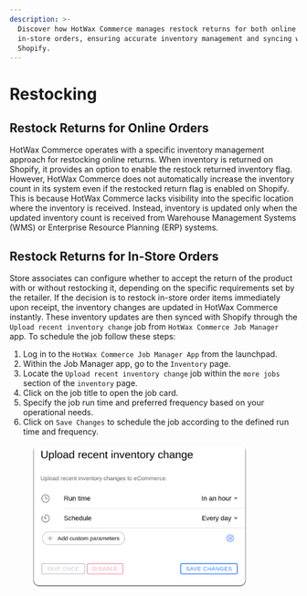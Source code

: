 ```yaml
---
description: >-
  Discover how HotWax Commerce manages restock returns for both online and
  in-store orders, ensuring accurate inventory management and syncing with
  Shopify.
---
```


# Restocking

## Restock Returns for Online Orders

HotWax Commerce operates with a specific inventory management approach for restocking online returns. When inventory is returned on Shopify, it provides an option to enable the restock returned inventory flag. However, HotWax Commerce does not automatically increase the inventory count in its system even if the restocked return flag is enabled on Shopify. This is because HotWax Commerce lacks visibility into the specific location where the inventory is received. Instead, inventory is updated only when the updated inventory count is received from Warehouse Management Systems (WMS) or Enterprise Resource Planning (ERP) systems.

## Restock Returns for In-Store Orders

Store associates can configure whether to accept the return of the product with or without restocking it, depending on the specific requirements set by the retailer. If the decision is to restock in-store order items immediately upon receipt, the inventory changes are updated in HotWax Commerce instantly. These inventory updates are then synced with Shopify through the `Upload recent inventory change` job from `HotWax Commerce Job Manager` app. To schedule the job follow these steps:

1. Log in to the `HotWax Commerce Job Manager App` from the launchpad.
2. Within the Job Manager app, go to the `Inventory` page.
3. Locate the `Upload recent inventory change` job within the `more jobs` section of the `inventory` page.
4. Click on the job title to open the job card.
5. Specify the job run time and preferred frequency based on your operational needs.
6. Click on `Save Changes` to schedule the job according to the defined run time and frequency.

<figure><img src="../.gitbook/assets/Inventory Sync 1 (1).png" alt="" width="375"><figcaption></figcaption></figure>
